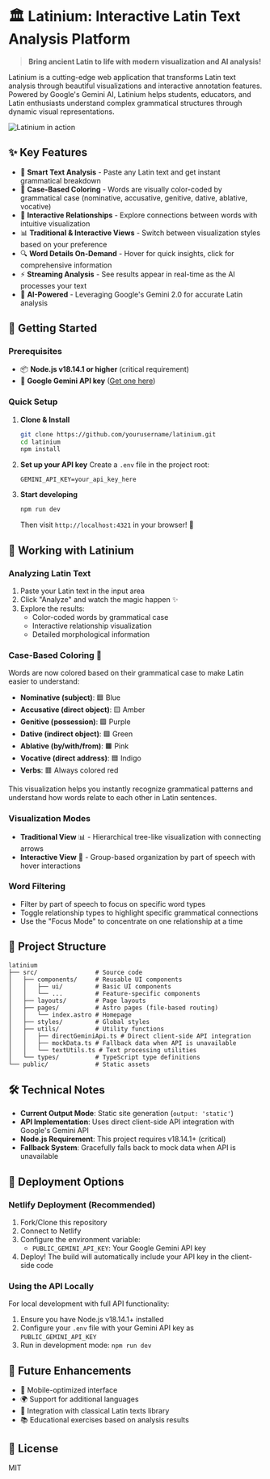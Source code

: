 # 🏛️ Latinium: Interactive Latin Text Analysis Platform

> **Bring ancient Latin to life with modern visualization and AI analysis!**

Latinium is a cutting-edge web application that transforms Latin text analysis through beautiful visualizations and interactive annotation features. Powered by Google's Gemini AI, Latinium helps students, educators, and Latin enthusiasts understand complex grammatical structures through dynamic visual representations.

![Latinium in action](https://latinium.rumiallbert.com/)

## ✨ Key Features

- 📝 **Smart Text Analysis** - Paste any Latin text and get instant grammatical breakdown
- 🎨 **Case-Based Coloring** - Words are visually color-coded by grammatical case (nominative, accusative, genitive, dative, ablative, vocative)
- 🔄 **Interactive Relationships** - Explore connections between words with intuitive visualization
- 📊 **Traditional & Interactive Views** - Switch between visualization styles based on your preference
- 🔍 **Word Details On-Demand** - Hover for quick insights, click for comprehensive information
- ⚡ **Streaming Analysis** - See results appear in real-time as the AI processes your text
- 🧠 **AI-Powered** - Leveraging Google's Gemini 2.0 for accurate Latin analysis

## 🚀 Getting Started

### Prerequisites

- 📦 **Node.js v18.14.1 or higher** (critical requirement)
- 🔑 **Google Gemini API key** ([Get one here](https://ai.google.dev/))

### Quick Setup

1. **Clone & Install**
   ```bash
   git clone https://github.com/yourusername/latinium.git
   cd latinium
   npm install
   ```

2. **Set up your API key**
   Create a `.env` file in the project root:
   ```
   GEMINI_API_KEY=your_api_key_here
   ```

3. **Start developing**
   ```bash
   npm run dev
   ```
   Then visit `http://localhost:4321` in your browser! 🎉

## 🔧 Working with Latinium

### Analyzing Latin Text

1. Paste your Latin text in the input area
2. Click "Analyze" and watch the magic happen ✨
3. Explore the results:
   - Color-coded words by grammatical case
   - Interactive relationship visualization
   - Detailed morphological information

### Case-Based Coloring 🎨

Words are now colored based on their grammatical case to make Latin easier to understand:

- **Nominative (subject)**: 🟦 Blue
- **Accusative (direct object)**: 🟨 Amber
- **Genitive (possession)**: 🟪 Purple
- **Dative (indirect object)**: 🟩 Green
- **Ablative (by/with/from)**: 🟫 Pink
- **Vocative (direct address)**: 🟦 Indigo
- **Verbs**: 🟥 Always colored red

This visualization helps you instantly recognize grammatical patterns and understand how words relate to each other in Latin sentences.

### Visualization Modes

- **Traditional View** 📊 - Hierarchical tree-like visualization with connecting arrows
- **Interactive View** 🔄 - Group-based organization by part of speech with hover interactions

### Word Filtering

- Filter by part of speech to focus on specific word types
- Toggle relationship types to highlight specific grammatical connections
- Use the "Focus Mode" to concentrate on one relationship at a time

## 📁 Project Structure

```
latinium
├── src/                # Source code
│   ├── components/     # Reusable UI components
│   │   ├── ui/         # Basic UI components
│   │   └── ...         # Feature-specific components
│   ├── layouts/        # Page layouts
│   ├── pages/          # Astro pages (file-based routing)
│   │   └── index.astro # Homepage
│   ├── styles/         # Global styles
│   ├── utils/          # Utility functions
│   │   ├── directGeminiApi.ts # Direct client-side API integration
│   │   ├── mockData.ts # Fallback data when API is unavailable
│   │   └── textUtils.ts # Text processing utilities
│   └── types/          # TypeScript type definitions
└── public/             # Static assets
```

## 🛠️ Technical Notes

- **Current Output Mode**: Static site generation (`output: 'static'`)
- **API Implementation**: Uses direct client-side API integration with Google's Gemini API
- **Node.js Requirement**: This project requires v18.14.1+ (critical)
- **Fallback System**: Gracefully falls back to mock data when API is unavailable

## 📝 Deployment Options

### Netlify Deployment (Recommended)

1. Fork/Clone this repository
2. Connect to Netlify
3. Configure the environment variable:
   - `PUBLIC_GEMINI_API_KEY`: Your Google Gemini API key
4. Deploy! The build will automatically include your API key in the client-side code

### Using the API Locally

For local development with full API functionality:

1. Ensure you have Node.js v18.14.1+ installed
2. Configure your `.env` file with your Gemini API key as `PUBLIC_GEMINI_API_KEY`
3. Run in development mode: `npm run dev`

## 🔮 Future Enhancements

- 📱 Mobile-optimized interface
- 🌍 Support for additional languages
- 📖 Integration with classical Latin texts library
- 📚 Educational exercises based on analysis results

## 📜 License

MIT